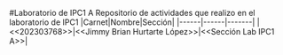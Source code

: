
#Laboratorio de IPC1 A
Repositorio de actividades que realizo en el laboratorio de IPC1
|Carnet|Nombre|Sección|
|------|------|-------|
|<<202303768>>|<<Jimmy Brian Hurtarte López>>|<<Sección Lab IPC1 A>>|
